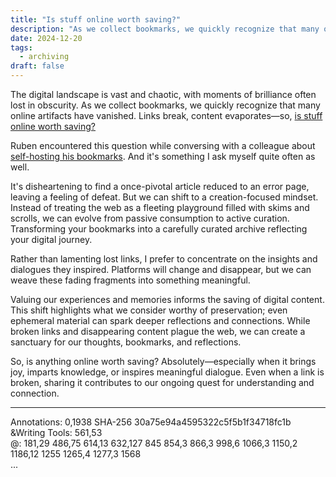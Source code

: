 ```yaml
---
title: "Is stuff online worth saving?"
description: "As we collect bookmarks, we quickly recognize that many online artifacts have vanished. Links break, content evaporates—so, is stuff online worth saving?"
date: 2024-12-20
tags:
  - archiving
draft: false
---
```


The digital landscape is vast and chaotic, with moments of brilliance often lost in obscurity. As we collect bookmarks, we quickly recognize that many online artifacts have vanished. Links break, content evaporates—so, [is stuff online worth saving?](https://rubenerd.com/is-it-worth-saving/)

Ruben encountered this question while conversing with a colleague about [self-hosting his bookmarks](https://rubenerd.com/bookmarking-services/). And it's something I ask myself quite often as well.

It's disheartening to find a once-pivotal article reduced to an error page, leaving a feeling of defeat. But we can shift to a creation-focused mindset. Instead of treating the web as a fleeting playground filled with skims and scrolls, we can evolve from passive consumption to active curation. Transforming your bookmarks into a carefully curated archive reflecting your digital journey.

Rather than lamenting lost links, I prefer to concentrate on the insights and dialogues they inspired. Platforms will change and disappear, but we can weave these fading fragments into something meaningful.

Valuing our experiences and memories informs the saving of digital content. This shift highlights what we consider worthy of preservation; even ephemeral material can spark deeper reflections and connections. While broken links and disappearing content plague the web, we can create a sanctuary for our thoughts, bookmarks, and reflections.

So, is anything online worth saving? Absolutely—especially when it brings joy, imparts knowledge, or inspires meaningful dialogue. Even when a link is broken, sharing it contributes to our ongoing quest for understanding and connection.

---
Annotations: 0,1938 SHA-256 30a75e94a4595322c5f5b1f34718fc1b  
&Writing Tools: 561,53  
@: 181,29 486,75 614,13 632,127 845 854,3 866,3 998,6 1066,3 1150,2 1186,12 1255 1265,4 1277,3 1568  
...
